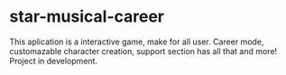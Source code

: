 # star-musical-career
This aplication is a interactive game, make for all user. Career mode, customazable character creation, support section has all that and more!   Project in development.
